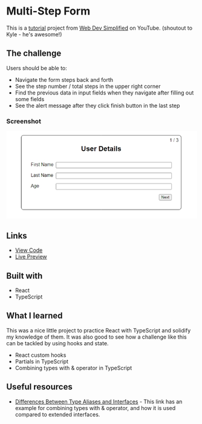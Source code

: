 # Multi-Step Form

This is a [tutorial](https://www.youtube.com/watch?v=uDCBSnWkuH0&list=PL4EX4Aw5_AFv-9yS-9lF3SNHUImZyygK7&index=4&t=20s) project from [Web Dev Simplified](https://www.youtube.com/@WebDevSimplified) on YouTube. (shoutout to Kyle - he's awesome!)

## The challenge

Users should be able to:

- Navigate the form steps back and forth 
- See the step number / total steps in the upper right corner
- Find the previous data in input fields when they navigate after filling out some fields
- See the alert message after they click finish button in the last step

### Screenshot

![](./screenshot.jpeg)

## Links

- [View Code](https://github.com/elizerdim/multi-step-form)
- [Live Preview](https://multi-step-form-ecru-sigma.vercel.app/)

## Built with

- React
- TypeScript

## What I learned

This was a nice little project to practice React with TypeScript and solidify my knowledge of them. It was also good to see how a challenge like this can be tackled by using hooks and state.

- React custom hooks
- Partials in TypeScript
- Combining types with & operator in TypeScript

## Useful resources

- [Differences Between Type Aliases and Interfaces](https://www.typescriptlang.org/docs/handbook/2/everyday-types.html#differences-between-type-aliases-and-interfaces) - This link has an example for combining types with & operator, and how it is used compared to extended interfaces.